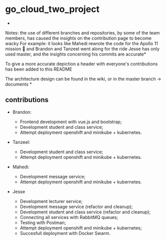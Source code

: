 # go_cloud_two_project

*
Notes: 
the use of different branches and repositories, by some of the team members, has caused the insights on the contribution page to become wacky
For example: it looks like Mahedi rewrote the code for the Apollo 11 mission :rocket: and Brandon and Tanzeel went along for the ride
Jesse has only used master, and the insights concerning his commits are accurate* 

To give a more accurate depiction a header with everyone's contributions has been added to this README

The architecture design can be found in the wiki, or in the master branch -> documents
*

## contributions

- Brandon: 
  - Frontend development with vue.js and bootstrap;
  - Development student and class service;
  - Attempt deployment openshift and minikube + kubernetes.
  
- Tanzeel:
  - Development student and class service;
  - Attempt deployment openshift and minikube + kubernetes.
 
- Mahedi:
  - Development message service;
  - Attempt deployment openshift and minikube + kubernetes.
  
- Jesse
  - Development lecturer service;
  - Development message service (refactor and cleanup);
  - Development student and class service (refactor and cleanup);
  - Connecting all services with RabbitMQ queues;
  - Testing with Postman;
  - Attempt deployment openshift and minikube + kubernetes;
  - Succesfull deployment with Docker Swarm.
  
